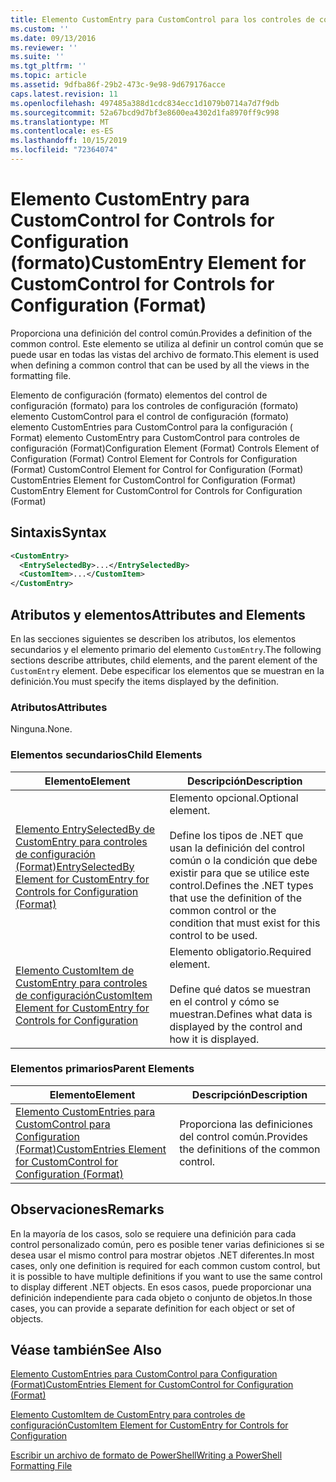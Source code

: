 ```yaml
---
title: Elemento CustomEntry para CustomControl para los controles de configuración (Format) | Microsoft Docs
ms.custom: ''
ms.date: 09/13/2016
ms.reviewer: ''
ms.suite: ''
ms.tgt_pltfrm: ''
ms.topic: article
ms.assetid: 9dfba86f-29b2-473c-9e98-9d679176acce
caps.latest.revision: 11
ms.openlocfilehash: 497485a388d1cdc834ecc1d1079b0714a7d7f9db
ms.sourcegitcommit: 52a67bcd9d7bf3e8600ea4302d1fa8970ff9c998
ms.translationtype: MT
ms.contentlocale: es-ES
ms.lasthandoff: 10/15/2019
ms.locfileid: "72364074"
---
```

# <a name="customentry-element-for-customcontrol-for-controls-for-configuration-format"></a><span data-ttu-id="256d6-102">Elemento CustomEntry para CustomControl for Controls for Configuration (formato)</span><span class="sxs-lookup"><span data-stu-id="256d6-102">CustomEntry Element for CustomControl for Controls for Configuration (Format)</span></span>

<span data-ttu-id="256d6-103">Proporciona una definición del control común.</span><span class="sxs-lookup"><span data-stu-id="256d6-103">Provides a definition of the common control.</span></span> <span data-ttu-id="256d6-104">Este elemento se utiliza al definir un control común que se puede usar en todas las vistas del archivo de formato.</span><span class="sxs-lookup"><span data-stu-id="256d6-104">This element is used when defining a common control that can be used by all the views in the formatting file.</span></span>

<span data-ttu-id="256d6-105">Elemento de configuración (formato) elementos del control de configuración (formato) para los controles de configuración (formato) elemento CustomControl para el control de configuración (formato) elemento CustomEntries para CustomControl para la configuración ( Format) elemento CustomEntry para CustomControl para controles de configuración (Format)</span><span class="sxs-lookup"><span data-stu-id="256d6-105">Configuration Element (Format) Controls Element of Configuration (Format) Control Element for Controls for Configuration (Format) CustomControl Element for Control for Configuration (Format) CustomEntries Element for CustomControl for Configuration (Format) CustomEntry Element for CustomControl for Controls for Configuration (Format)</span></span>

## <a name="syntax"></a><span data-ttu-id="256d6-106">Sintaxis</span><span class="sxs-lookup"><span data-stu-id="256d6-106">Syntax</span></span>

```xml
<CustomEntry>
  <EntrySelectedBy>...</EntrySelectedBy>
  <CustomItem>...</CustomItem>
</CustomEntry>

```

## <a name="attributes-and-elements"></a><span data-ttu-id="256d6-107">Atributos y elementos</span><span class="sxs-lookup"><span data-stu-id="256d6-107">Attributes and Elements</span></span>

<span data-ttu-id="256d6-108">En las secciones siguientes se describen los atributos, los elementos secundarios y el elemento primario del elemento `CustomEntry`.</span><span class="sxs-lookup"><span data-stu-id="256d6-108">The following sections describe attributes, child elements, and the parent element of the `CustomEntry` element.</span></span> <span data-ttu-id="256d6-109">Debe especificar los elementos que se muestran en la definición.</span><span class="sxs-lookup"><span data-stu-id="256d6-109">You must specify the items displayed by the definition.</span></span>

### <a name="attributes"></a><span data-ttu-id="256d6-110">Atributos</span><span class="sxs-lookup"><span data-stu-id="256d6-110">Attributes</span></span>

<span data-ttu-id="256d6-111">Ninguna.</span><span class="sxs-lookup"><span data-stu-id="256d6-111">None.</span></span>

### <a name="child-elements"></a><span data-ttu-id="256d6-112">Elementos secundarios</span><span class="sxs-lookup"><span data-stu-id="256d6-112">Child Elements</span></span>

|<span data-ttu-id="256d6-113">Elemento</span><span class="sxs-lookup"><span data-stu-id="256d6-113">Element</span></span>|<span data-ttu-id="256d6-114">Descripción</span><span class="sxs-lookup"><span data-stu-id="256d6-114">Description</span></span>|
|-------------|-----------------|
|[<span data-ttu-id="256d6-115">Elemento EntrySelectedBy de CustomEntry para controles de configuración (Format)</span><span class="sxs-lookup"><span data-stu-id="256d6-115">EntrySelectedBy Element for CustomEntry for Controls for Configuration (Format)</span></span>](./entryselectedby-element-for-customentry-for-controls-for-configuration-format.md)|<span data-ttu-id="256d6-116">Elemento opcional.</span><span class="sxs-lookup"><span data-stu-id="256d6-116">Optional element.</span></span><br /><br /> <span data-ttu-id="256d6-117">Define los tipos de .NET que usan la definición del control común o la condición que debe existir para que se utilice este control.</span><span class="sxs-lookup"><span data-stu-id="256d6-117">Defines the .NET types that use the definition of the common control or the condition that must exist for this control to be used.</span></span>|
|[<span data-ttu-id="256d6-118">Elemento CustomItem de CustomEntry para controles de configuración</span><span class="sxs-lookup"><span data-stu-id="256d6-118">CustomItem Element for CustomEntry for Controls for Configuration</span></span>](./customitem-element-for-customentry-for-controls-for-configuration-format.md)|<span data-ttu-id="256d6-119">Elemento obligatorio.</span><span class="sxs-lookup"><span data-stu-id="256d6-119">Required element.</span></span><br /><br /> <span data-ttu-id="256d6-120">Define qué datos se muestran en el control y cómo se muestran.</span><span class="sxs-lookup"><span data-stu-id="256d6-120">Defines what data is displayed by the control and how it is displayed.</span></span>|

### <a name="parent-elements"></a><span data-ttu-id="256d6-121">Elementos primarios</span><span class="sxs-lookup"><span data-stu-id="256d6-121">Parent Elements</span></span>

|<span data-ttu-id="256d6-122">Elemento</span><span class="sxs-lookup"><span data-stu-id="256d6-122">Element</span></span>|<span data-ttu-id="256d6-123">Descripción</span><span class="sxs-lookup"><span data-stu-id="256d6-123">Description</span></span>|
|-------------|-----------------|
|[<span data-ttu-id="256d6-124">Elemento CustomEntries para CustomControl para Configuration (Format)</span><span class="sxs-lookup"><span data-stu-id="256d6-124">CustomEntries Element for CustomControl for Configuration (Format)</span></span>](./customentries-element-for-customcontrol-for-controls-for-configuration-format.md)|<span data-ttu-id="256d6-125">Proporciona las definiciones del control común.</span><span class="sxs-lookup"><span data-stu-id="256d6-125">Provides the definitions of the common control.</span></span>|

## <a name="remarks"></a><span data-ttu-id="256d6-126">Observaciones</span><span class="sxs-lookup"><span data-stu-id="256d6-126">Remarks</span></span>

<span data-ttu-id="256d6-127">En la mayoría de los casos, solo se requiere una definición para cada control personalizado común, pero es posible tener varias definiciones si se desea usar el mismo control para mostrar objetos .NET diferentes.</span><span class="sxs-lookup"><span data-stu-id="256d6-127">In most cases, only one definition is required for each common custom control, but it is possible to have multiple definitions if you want to use the same control to display different .NET objects.</span></span> <span data-ttu-id="256d6-128">En esos casos, puede proporcionar una definición independiente para cada objeto o conjunto de objetos.</span><span class="sxs-lookup"><span data-stu-id="256d6-128">In those cases, you can provide a separate definition for each object or set of objects.</span></span>

## <a name="see-also"></a><span data-ttu-id="256d6-129">Véase también</span><span class="sxs-lookup"><span data-stu-id="256d6-129">See Also</span></span>

[<span data-ttu-id="256d6-130">Elemento CustomEntries para CustomControl para Configuration (Format)</span><span class="sxs-lookup"><span data-stu-id="256d6-130">CustomEntries Element for CustomControl for Configuration (Format)</span></span>](./customentries-element-for-customcontrol-for-controls-for-configuration-format.md)

[<span data-ttu-id="256d6-131">Elemento CustomItem de CustomEntry para controles de configuración</span><span class="sxs-lookup"><span data-stu-id="256d6-131">CustomItem Element for CustomEntry for Controls for Configuration</span></span>](./customitem-element-for-customentry-for-controls-for-configuration-format.md)

[<span data-ttu-id="256d6-132">Escribir un archivo de formato de PowerShell</span><span class="sxs-lookup"><span data-stu-id="256d6-132">Writing a PowerShell Formatting File</span></span>](./writing-a-powershell-formatting-file.md)
